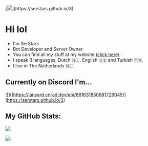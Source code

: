 [![](https://readme-typing-svg.demolab.com?font=Fira+Code&weight=100&size=110&duration=1000&pause=1500&color=F7F7F7&width=3500&height=300&lines=Hey+there!+%F0%9F%91%8B;I'm+SerStars.;A+Discord+Bot+Developer+and+Server+Owner!;You+can+find+all+my+stuff+at+my+website!+(click+here).)](https://serstars.github.io/3)

# Hi lol
- I'm SerStars
- Bot Developer and Server Owner.
- You can find all my stuff at my website [(click here)](https://serstars.github.io/3).
- I speak 3 languages, Dutch 🇳🇱, English 🇺🇸 and Turkish 🇹🇷.
- I live in The Netherlands 🇳🇱.

## Currently on Discord I'm...
[![]((https://lanyard.cnrad.dev/api/861631850681729045)](https://serstars.github.io/3)](https://serstars.github.io/3)

## My GitHub Stats:
[![](https://github-readme-stats.vercel.app/api?username=SerStars&show_icons=true&bg_color=00000000)](https://serstars.github.io/3)

[![](https://skillicons.dev/icons?i=discord,twitter,vscode,github,py)](https://serstars.github.io/3)
